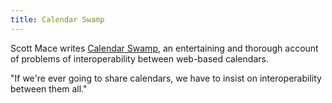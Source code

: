 ```yaml
---
title: Calendar Swamp
---
```

Scott Mace writes [Calendar Swamp], an entertaining and thorough account of
problems of interoperability between web-based calendars.

"If we're ever going to share calendars, we have to insist on
interoperability between them all."

[Calendar Swamp]:http://calendarswamp.blogspot.com/
